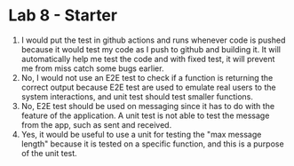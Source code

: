 # Lab 8 - Starter

1) I would put the test in github actions and runs whenever code is pushed because it would test my code as I push to github and building it. It will automatically help me test the code and with fixed test, it will prevent me from miss catch some bugs earlier.
2) No, I would not use an E2E test to check if a function is returning the correct output because E2E test are used to emulate real users to the system interactions, and unit test should test smaller functions.
3) No, E2E test should be used on messaging since it has to do with the feature of the application. A unit test is not able to test the message from the app, such as sent and received. 
4) Yes, it would be useful to use a unit for testing the "max message length" because it is tested on a specific function, and this is a purpose of the unit test. 